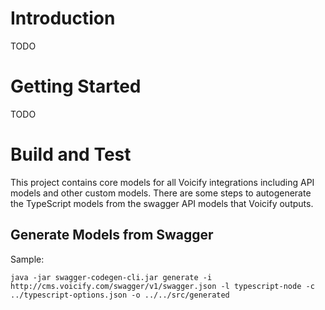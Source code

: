 # Introduction 

TODO

# Getting Started

TODO

# Build and Test
This project contains core models for all Voicify integrations including API models and other custom models.
There are some steps to autogenerate the TypeScript models from the swagger API models that Voicify outputs.

## Generate Models from Swagger

Sample:

```
java -jar swagger-codegen-cli.jar generate -i http://cms.voicify.com/swagger/v1/swagger.json -l typescript-node -c ../typescript-options.json -o ../../src/generated
```
